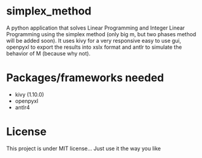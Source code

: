 # simplex_method
A python application that solves Linear Programming and Integer Linear Programming using the simplex method (only big m, but two phases method will be added soon).
It uses kivy for a very responsive easy to use gui, openpyxl to export the results into xslx format and antlr to simulate the behavior of M (because why not).

# Packages/frameworks needed
- kivy (1.10.0)
- openpyxl
- antlr4

# License
This project is under MIT license... Just use it the way you like

